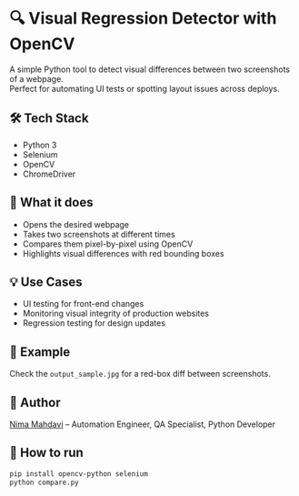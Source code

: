 # 🔍 Visual Regression Detector with OpenCV

A simple Python tool to detect visual differences between two screenshots of a webpage.  
Perfect for automating UI tests or spotting layout issues across deploys.

## 🛠 Tech Stack
- Python 3
- Selenium
- OpenCV
- ChromeDriver

## 🚀 What it does
- Opens the desired webpage
- Takes two screenshots at different times
- Compares them pixel-by-pixel using OpenCV
- Highlights visual differences with red bounding boxes

## 💡 Use Cases
- UI testing for front-end changes
- Monitoring visual integrity of production websites
- Regression testing for design updates

## 📸 Example
Check the `output_sample.jpg` for a red-box diff between screenshots.

## 🧠 Author
[Nima Mahdavi](mailto:nimamahdavi91@gmail.com) – Automation Engineer, QA Specialist, Python Developer

## 📁 How to run
```bash
pip install opencv-python selenium
python compare.py
